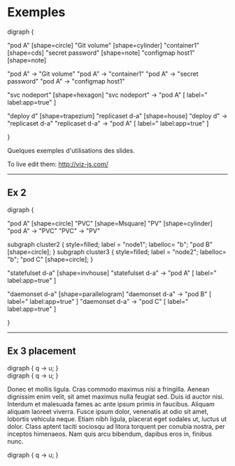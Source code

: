 # Exemples


<div class="viz-float-right"><div class="vizgraph">
digraph {


"pod A" [shape=circle]
"Git volume" [shape=cylinder]
"container1" [shape=cds]
"secret password" [shape=note]
"configmap host1" [shape=note]




"pod A" -> "Git volume"
"pod A" -> "container1"
"pod A" -> "secret password"
"pod A" -> "configmap host1"


"svc nodeport" [shape=hexagon]
"svc nodeport" -> "pod A" [ label=" label:app=true" ]

"deploy d" [shape=trapezium]
"replicaset d-a" [shape=house]
"deploy d" -> "replicaset d-a"
"replicaset d-a" -> "pod A" [ label=" label:app=true" ]


}
</div></div>

Quelques exemples d'utilisations des slides.

To live edit them: http://viz-js.com/


---

## Ex 2


<div class="viz-center"><div class="vizgraph">
digraph {

"pod A" [shape=circle]
"PVC" [shape=Msquare]
"PV" [shape=cylinder]
"pod A" -> "PVC"
"PVC" -> "PV"



subgraph cluster2 {
	style=filled;
    label = "node1";
    labelloc= "b";
    "pod B" [shape=circle];
}
subgraph cluster3 {
	style=filled;
    label = "node2";
    labelloc= "b";
    "pod C" [shape=circle];
}


"statefulset d-a" [shape=invhouse]
"statefulset d-a" -> "pod A" [ label=" label:app=true" ]


"daemonset d-a" [shape=parallelogram]
"daemonset d-a" -> "pod B" [ label=" label:app=true" ]
"daemonset d-a" -> "pod C" [ label=" label:app=true" ]


}

</div></div>





---

## Ex 3 placement

<div class="viz-float-right"><div class="vizgraph">
digraph { q -> u; }
</div></div>

<div class="viz-float-left"><div class="vizgraph">
digraph { q -> u; }
</div></div>


Donec et mollis ligula. Cras commodo maximus nisi a fringilla. Aenean dignissim enim velit, sit amet maximus nulla feugiat sed. Duis id auctor nisi. Interdum et malesuada fames ac ante ipsum primis in faucibus. Aliquam aliquam laoreet viverra. Fusce ipsum dolor, venenatis at odio sit amet, lobortis vehicula neque. Etiam nibh ligula, placerat eget sodales ut, luctus ut dolor. Class aptent taciti sociosqu ad litora torquent per conubia nostra, per inceptos himenaeos. Nam quis arcu bibendum, dapibus eros in, finibus nunc. 


<div class="viz-center"><div class="vizgraph">
digraph { q -> u; }
</div></div>







